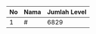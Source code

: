 | No | Nama            | Jumlah Level |
|----|-----------------|--------------|
| 1  | #    |    6829        |
